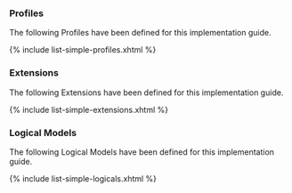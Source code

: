 ### Profiles

The following Profiles have been defined for this implementation guide.

{% include list-simple-profiles.xhtml %}

### Extensions

The following Extensions have been defined for this implementation guide.

{% include list-simple-extensions.xhtml %}

### Logical Models

The following Logical Models have been defined for this implementation guide.

{% include list-simple-logicals.xhtml %}